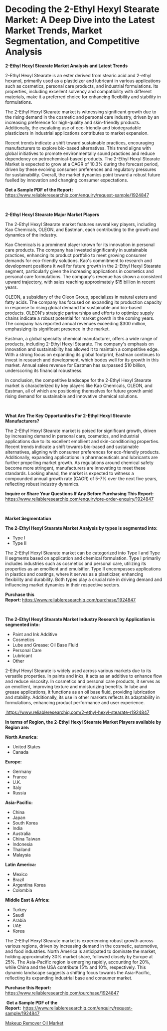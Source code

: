 <p><h1>Decoding the 2-Ethyl Hexyl Stearate Market: A Deep Dive into the Latest Market Trends, Market Segmentation, and Competitive Analysis</h1></p><p><strong>2-Ethyl Hexyl Stearate Market Analysis and Latest Trends</strong></p>
<p><p>2-Ethyl Hexyl Stearate is an ester derived from stearic acid and 2-ethyl hexanol, primarily used as a plasticizer and lubricant in various applications such as cosmetics, personal care products, and industrial formulations. Its properties, including excellent solvency and compatibility with different materials, make it a preferred choice for enhancing flexibility and stability in formulations.</p><p>The 2-Ethyl Hexyl Stearate market is witnessing significant growth due to the rising demand in the cosmetic and personal care industry, driven by an increasing preference for high-quality and skin-friendly products. Additionally, the escalating use of eco-friendly and biodegradable plasticizers in industrial applications contributes to market expansion. </p><p>Recent trends indicate a shift toward sustainable practices, encouraging manufacturers to explore bio-based alternatives. This trend aligns with global initiatives to promote environmentally sound practices and reduce dependency on petrochemical-based products. The 2-Ethyl Hexyl Stearate Market is expected to grow at a CAGR of 10.3% during the forecast period, driven by these evolving consumer preferences and regulatory pressures for sustainability. Overall, the market dynamics point toward a robust future fuelled by innovation and changing consumer expectations.</p></p>
<p><strong>Get a Sample PDF of the Report:&nbsp;</strong> <a href="https://www.reliableresearchiq.com/enquiry/request-sample/1924847?utm_campaign=3006&utm_medium=2&utm_source=Github&utm_content=ia&utm_term=28032025&utm_id=2-ethyl-hexyl-stearate">https://www.reliableresearchiq.com/enquiry/request-sample/1924847</a></p>
<p>&nbsp;</p>
<p><strong>2-Ethyl Hexyl Stearate Major Market Players</strong></p>
<p><p>The 2-Ethyl Hexyl Stearate market features several key players, including Kao Chemicals, OLEON, and Eastman, each contributing to the growth and dynamics of the industry.</p><p>Kao Chemicals is a prominent player known for its innovation in personal care products. The company has invested significantly in sustainable practices, enhancing its product portfolio to meet growing consumer demands for eco-friendly solutions. Kao's commitment to research and development positions it well for future growth in the 2-Ethyl Hexyl Stearate segment, particularly given the increasing applications in cosmetics and personal care formulations. The company's revenue has shown a consistent upward trajectory, with sales reaching approximately $15 billion in recent years.</p><p>OLEON, a subsidiary of the Oleon Group, specializes in natural esters and fatty acids. The company has focused on expanding its production capacity in response to rising global demand for sustainable and bio-based products. OLEON's strategic partnerships and efforts to optimize supply chains indicate a robust potential for market growth in the coming years. The company has reported annual revenues exceeding $300 million, emphasizing its significant presence in the market.</p><p>Eastman, a global specialty chemical manufacturer, offers a wide range of products, including 2-Ethyl Hexyl Stearate. The company's emphasis on innovation and sustainability has allowed it to maintain a competitive edge. With a strong focus on expanding its global footprint, Eastman continues to invest in research and development, which bodes well for its growth in this market. Annual sales revenue for Eastman has surpassed $10 billion, underscoring its financial robustness.</p><p>In conclusion, the competitive landscape for the 2-Ethyl Hexyl Stearate market is characterized by key players like Kao Chemicals, OLEON, and Eastman, all of which are positioning themselves for future growth amid rising demand for sustainable and innovative chemical solutions.</p></p>
<p>&nbsp;</p>
<p><strong>What Are The Key Opportunities For 2-Ethyl Hexyl Stearate Manufacturers?</strong></p>
<p><p>The 2-Ethyl Hexyl Stearate market is poised for significant growth, driven by increasing demand in personal care, cosmetics, and industrial applications due to its excellent emollient and skin-conditioning properties. Recent trends indicate a shift towards bio-based and sustainable alternatives, aligning with consumer preferences for eco-friendly products. Additionally, expanding applications in pharmaceuticals and lubricants are further propelling market growth. As regulations around chemical safety become more stringent, manufacturers are innovating to meet these standards. Looking ahead, the market is expected to witness a compounded annual growth rate (CAGR) of 5-7% over the next five years, reflecting robust industry dynamics.</p></p>
<p><strong>Inquire or Share Your Questions If Any Before Purchasing This Report:</strong> <a href="https://www.reliableresearchiq.com/enquiry/pre-order-enquiry/1924847?utm_campaign=3006&utm_medium=2&utm_source=Github&utm_content=ia&utm_term=28032025&utm_id=2-ethyl-hexyl-stearate">https://www.reliableresearchiq.com/enquiry/pre-order-enquiry/1924847</a></p>
<p>&nbsp;</p>
<p><strong>Market Segmentation</strong></p>
<p><strong>The 2-Ethyl Hexyl Stearate Market Analysis by types is segmented into:</strong></p>
<p><ul><li>Type I</li><li>Type II</li></ul></p>
<p><p>The 2-Ethyl Hexyl Stearate market can be categorized into Type I and Type II segments based on application and chemical formulation. Type I primarily includes industries such as cosmetics and personal care, utilizing its properties as an emollient and emulsifier. Type II encompasses applications in plastics and coatings, where it serves as a plasticizer, enhancing flexibility and durability. Both types play a crucial role in driving demand and influencing market dynamics in their respective sectors.</p></p>
<p><strong>Purchase this Report:&nbsp;</strong><a href="https://www.reliableresearchiq.com/purchase/1924847?utm_campaign=3006&utm_medium=2&utm_source=Github&utm_content=ia&utm_term=28032025&utm_id=2-ethyl-hexyl-stearate">https://www.reliableresearchiq.com/purchase/1924847</a></p>
<p>&nbsp;</p>
<p><strong>The 2-Ethyl Hexyl Stearate Market Industry Research by Application is segmented into:</strong></p>
<p><ul><li>Paint and Ink Additive</li><li>Cosmetics</li><li>Lube and Grease: Oil Base Fluid</li><li>Personal Care</li><li>Lubricant</li><li>Other</li></ul></p>
<p><p>2-Ethyl Hexyl Stearate is widely used across various markets due to its versatile properties. In paints and inks, it acts as an additive to enhance flow and reduce viscosity. In cosmetics and personal care products, it serves as an emollient, improving texture and moisturizing benefits. In lube and grease applications, it functions as an oil base fluid, providing lubrication and stability. Additionally, its use in other markets reflects its adaptability in formulations, enhancing product performance and user experience.</p></p>
<p><a href="https://www.reliableresearchiq.com/2-ethyl-hexyl-stearate-r1924847?utm_campaign=3006&utm_medium=2&utm_source=Github&utm_content=ia&utm_term=28032025&utm_id=2-ethyl-hexyl-stearate">&nbsp;https://www.reliableresearchiq.com/2-ethyl-hexyl-stearate-r1924847</a></p>
<p><strong>In terms of Region, the 2-Ethyl Hexyl Stearate Market Players available by Region are:</strong></p>
<p>
    <p> <strong> North America: </strong>
        <ul>
            <li>United States</li>
            <li>Canada</li>
        </ul>
        </p> 
    <p> <strong> Europe: </strong>
        <ul>
            <li>Germany</li>
            <li>France</li>
            <li>U.K.</li>
            <li>Italy</li>
            <li>Russia</li>
        </ul>
        </p> 
    <p> <strong> Asia-Pacific: </strong>
        <ul>
            <li>China</li>
            <li>Japan</li>
            <li>South Korea</li>
            <li>India</li>
            <li>Australia</li>
            <li>China Taiwan</li>
            <li>Indonesia</li>
            <li>Thailand</li>
            <li>Malaysia</li>
        </ul>
        </p> 
    <p> <strong> Latin America: </strong>
        <ul>
            <li>Mexico</li>
            <li>Brazil</li>
            <li>Argentina Korea</li>
            <li>Colombia</li>
        </ul>
        </p> 
    <p> <strong> Middle East & Africa: </strong>
        <ul>
            <li>Turkey</li>
            <li>Saudi</li>
            <li>Arabia</li>
            <li>UAE</li>
            <li>Korea</li>
        </ul>
    </p>
    </p>
<p><p>The 2-Ethyl Hexyl Stearate market is experiencing robust growth across various regions, driven by increasing demand in the cosmetic, automotive, and food industries. North America is anticipated to dominate the market, holding approximately 30% market share, followed closely by Europe at 25%. The Asia-Pacific region is emerging rapidly, accounting for 20%, while China and the USA contribute 15% and 10%, respectively. This dynamic landscape suggests a shifting focus towards the Asia-Pacific, reflecting its expanding industrial base and consumer market.</p></p>
<p><strong>Purchase this Report: </strong><a href="https://www.reliableresearchiq.com/purchase/1924847?utm_campaign=3006&utm_medium=2&utm_source=Github&utm_content=ia&utm_term=28032025&utm_id=2-ethyl-hexyl-stearate">https://www.reliableresearchiq.com/purchase/1924847</a></p>
<p>&nbsp;<strong>Get a Sample PDF of the Report:&nbsp;&nbsp;</strong><a href="https://www.reliableresearchiq.com/enquiry/request-sample/1924847?utm_campaign=3006&utm_medium=2&utm_source=Github&utm_content=ia&utm_term=28032025&utm_id=2-ethyl-hexyl-stearate">https://www.reliableresearchiq.com/enquiry/request-sample/1924847</a></p>
<p><strong></strong></p>
<p><p><a href="https://github.com/shewlisapsai/Market-Research-Report-List-1/blob/main/makeup-remover-oil-market.md?utm_campaign=3006&utm_medium=2&utm_source=Github&utm_content=ia&utm_term=28032025&utm_id=2-ethyl-hexyl-stearate">Makeup Remover Oil Market</a></p></p>